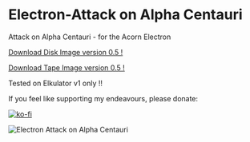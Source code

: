 # Electron-Attack on Alpha Centauri

Attack on Alpha Centauri - for the Acorn Electron

[Download Disk Image version 0.5 !](https://github.com/Snuggsy187/Electron-Attack-on-Alpha-Centauri/raw/main/Releases/Attack-E-v0.5.ssd)

[Download Tape Image version 0.5 !](https://github.com/Snuggsy187/Electron-Attack-on-Alpha-Centaury/raw/main/Releases/Attack-E-v0.5.uef)

Tested on Elkulator v1 only !!

If you feel like supporting my endeavours, please donate:

[![ko-fi](https://ko-fi.com/img/githubbutton_sm.svg)](https://ko-fi.com/snuggsy187)

![Electron Attack on Alpha Centauri](https://github.com/Snuggsy187/Electron-Attack-on-Alpha-Centauri/blob/main/png/ElkAttack1.png)

